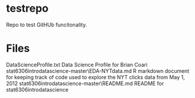 # testrepo
Repo to test GitHUb funcitonality.

# Files
DataScienceProfile.txt
	Data Science Profile for Brian Coari
stat6306introdatascience-master\EDA-NYTdata.md
	R markdown document for keeping track of code used to explore the NYT clicks data from May 1, 2012
stat6306introdatascience-master\README.md
	README for stat6306introdatascience

